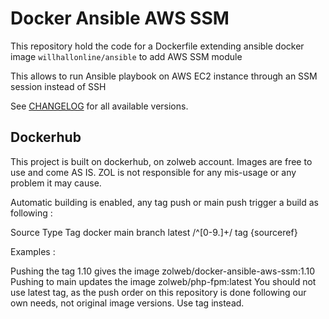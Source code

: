 # Docker Ansible AWS SSM

This repository hold the code for a Dockerfile extending ansible docker image `willhallonline/ansible` to add AWS SSM module

This allows to run Ansible playbook on AWS EC2 instance through an SSM session instead of SSH

See [CHANGELOG](CHANGELOG.md) for all available versions.

## Dockerhub

This project is built on dockerhub, on zolweb account. Images are free to use and come AS IS. ZOL is not responsible for any mis-usage or any problem it may cause.

Automatic building is enabled, any tag push or main push trigger a build as following :

Source	Type	Tag docker
main	branch	latest
/^[0-9.]+/	tag	{sourceref}

Examples :

Pushing the tag 1.10 gives the image zolweb/docker-ansible-aws-ssm:1.10
Pushing to main updates the image zolweb/php-fpm:latest
You should not use latest tag, as the push order on this repository is done following our own needs, not original image versions. Use tag instead.
